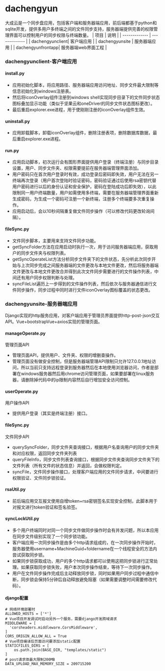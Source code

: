 # dachengyun
大成云是一个同步盘应用，包括客户端和服务器端应用，前后端都基于python和sqlite开发，提供多用户多终端之间的文件同步支持，服务器端提供完善的权限管理界面可以控制用户的同步权限与终端数量。
| 项目        | 说明   |
| ------------- | ------------- |
| dachengyunclient| 客户端应用 |
| dachengyunsite | 服务器端应用 |
| dachengyunfrontapp| 服务器端web界面工程 |

### dachengyunclient-客户端应用
#### install.py
* 应用初始化脚本，将应用路径、服务器端应用访问地址、同步文件最大限制等信息初始化到windows注册表。<br>
* 然后将iconOverlay组件注册到windows shell实现同步目录下的文件同步状态图标叠加显示功能（类似于坚果云和oneDriver的同步文件状态图标更改）。
* 最后重启explorer.exe进程，用于使刚刚注册的iconOverlay组件生效。
#### uninstall.py
* 应用卸载脚本，卸载iconOverlay组件，删除注册表项，删除数据库数据，最后重启explorer.exe进程。
#### run.py
* 应用启动脚本，初次运行会有图形界面提供用户登录（终端注册）与同步目录设置，用户、同步文件夹、权限需要提前在服务器端管理界面添加。
* 用户密码只在首次用户登录时有效，成功登录后密码即失效，用户无法在另一终端再次登录（用户首次登陆时验证密码，密码验证通过后使用rsa密钥代替用户密码进行以后的身份认证和安全保护，密码在登陆成功后即失效），以此限制同一用户终端数量，用户如需使用多终端，需要在服务器端管理界面重新生成密码，为生成一个密码可注册一个新终端，注册多个终端要多次重复操作。
* 应用启动后，会以10秒间隔重复做文件同步操作（可以修改代码更改轮询间隔）。
#### fileSync.py
* 文件同步脚本，主要用来支持文件同步功能。
* getSyncFolder方法在应用启动时执行一次，用于访问服务器端应用，获取用户的同步文件夹与权限列表。
* getSyncOperateList方法分析同步文件夹下的文件状态，先分析此次同步开始与上次同步完成之间服务器端的文件更改与本地文件更改，然后将服务器端文件更改与本地文件更改合并得到此次文件同步需要进行的文件操作列表，中间还有用户同步权限判断与处理。
* syncFileList遍历上一步得到的文件操作列表，然后依次与服务器通信进行文件同步操作，同步过程中同时进行文件iconOverlay图标覆盖的状态更改。
### dachengyunsite-服务器端应用
Django实现的http服务应用，对客户端应用于管理员界面提供http-post-json交互API。Vue+bootstrapVue+axios实现的管理页面。
#### manageOperate.py
管理页面API
* 管理页面API，提供用户、文件夹、权限的增删查操作。
* 管理页面没有做安全控制，但是服务器端管理API限制只允许127.0.0.1地址访问，所以当前只支持远程登录到服务器然后在本地使用浏览器访问，作者是部署在windows服务器然后用chrome访问管理页面，如果要部署在linux服务器，请删除掉代码中的ip限制内容然后自行增加安全访问控制。
#### userOperate.py
用户操作API
* 提供用户登录（其实是终端注册）接口。
#### fileSync.py
 文件同步API
* querySyncFolder，同步文件夹查询接口，根据用户名查询用户的同步文件夹和对应权限，返回同步文件夹列表
* queryFileInfo，同步文件列表查询接口，根据同步文件夹查询同步文件夹下的文件列表（所有文件的状态信息）并返回，会做权限判定。
* syncFile，文件同步操作接口，处理客户端应用的文件同步请求，中间要进行权限验证、文件同步锁验证。
#### rsaUtil.py
* 前后端应用交互报文使用自增token+rsa密钥签名实现安全控制，此脚本用于对报文进行token验证和签名验签。
#### syncLockUtil.py
* 多个用户终端同时对同一个同步文件做同步操作时会有并发问题，所以本应用在同步文件级别实现了一个同步锁功能。
* 客户端应用一次同步操作是由多个http请求组成的，在一次同步操作开始时，服务器使用username+MachineGuid+foldername在一个线程安全的方法内尝试获取同步锁。
* 如果同步锁获取成功，用户的多个http请求都可以使用这把同步锁进行正常处理。如果获取同步锁失败，用户本次同步操作结束，等待下一次同步操作。
* 用户在文件同步操作完成后主动释放同步锁，同时如果用户同步过程中通信中断，同步锁会保持5分钟后自动释放避免阻塞（如果需要调整时间需要修改代码）。
#### django配置
```
# 网络环境部署时
ALLOWED_HOSTS = ['*']
# Vue项目开发调试时启动另外一个服务，需要django开发跨域请求
MIDDLEWARE = [
  'corsheaders.middleware.CorsMiddleware',
]
CORS_ORIGIN_ALLOW_ALL = True
# Vue项目编译后页面访问要添加static配置
STATICFILES_DIRS = [
    os.path.join(BASE_DIR, "templates/static")
]
# post请求体最大限制200MB
DATA_UPLOAD_MAX_MEMORY_SIZE = 209715200
```
